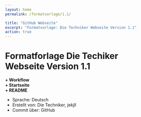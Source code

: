 ```yaml
---
layout: home
permalink: /formatvorlage/1.1/

title: "GitHub Webseite"
excerpt: "Formatvorlage: Die Techniker Webseite Version 1.1"
action: true
---
```


# Formatforlage Die Techiker Webseite Version 1.1

**+ Workflow**\
**+ Startseite**\
**+ README**

- Sprache: Deutsch
- Erstellt von: Die Techniker, jekjll
- Commit über: GitHub
